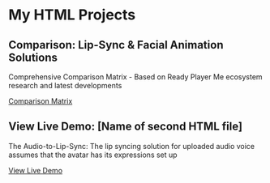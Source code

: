 # My HTML Projects

## Comparison: Lip-Sync & Facial Animation Solutions
Comprehensive Comparison Matrix - Based on Ready Player Me ecosystem research and latest developments

[Comparison Matrix](https://osmurshed.github.io/lip-sync-test/audio_lip_sync_demo.html)

## View Live Demo: [Name of second HTML file]
The Audio-to-Lip-Sync: The lip syncing solution for uploaded audio voice assumes that the avatar has its expressions set up

[View Live Demo](https://osmurshed.github.io/lip-sync-test/lipsync_solutions_comparison.html)
